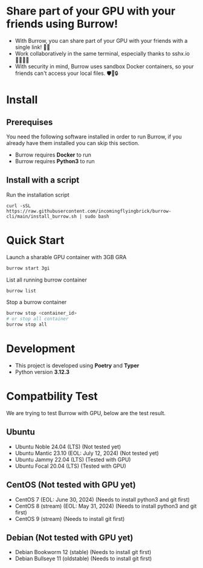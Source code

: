 # Share part of your GPU with your friends using Burrow!

* With Burrow, you can share part of your GPU with your friends with a single link! 🚀🔗
* Work collaboratively in the same terminal, especially thanks to sshx.io 👨‍💻👩‍💻
* With security in mind, Burrow uses sandbox Docker containers, so your friends can't access your local files. 🛡️🐳🔒

# Install

## Prerequises
You need the following software installed in order to run Burrow, if you already have them installed you can skip this section.
* Burrow requires __Docker__ to run
* Burrow requires __Python3__ to run

## Install with a script

Run the installation script
```
curl -sSL https://raw.githubusercontent.com/incomingflyingbrick/burrow-cli/main/install_burrow.sh | sudo bash
```

# Quick Start

Launch a sharable GPU container with 3GB GRA
```bash
burrow start 3gi
```

List all running burrow container
```bash
burrow list
```

Stop a burrow container
```bash
burrow stop <container_id>
# or stop all container
burrow stop all
```

# Development

* This project is developed using __Poetry__ and __Typer__
* Python version __3.12.3__

# Compatbility Test
We are trying to test Burrow with GPU, below are the test result.
## Ubuntu
* Ubuntu Noble 24.04 (LTS) (Not tested yet)
* Ubuntu Mantic 23.10 (EOL: July 12, 2024) (Not tested yet)
* Ubuntu Jammy 22.04 (LTS) (Tested with GPU)
* Ubuntu Focal 20.04 (LTS) (Tested with GPU)

## CentOS (Not tested with GPU yet)
* CentOS 7 (EOL: June 30, 2024) (Needs to install python3 and git first)
* CentOS 8 (stream) (EOL: May 31, 2024) (Needs to install python3 and git first)
* CentOS 9 (stream) (Needs to install git first)


## Debian (Not tested with GPU yet)
* Debian Bookworm 12 (stable) (Needs to install git first)
* Debian Bullseye 11 (oldstable) (Needs to install git first)